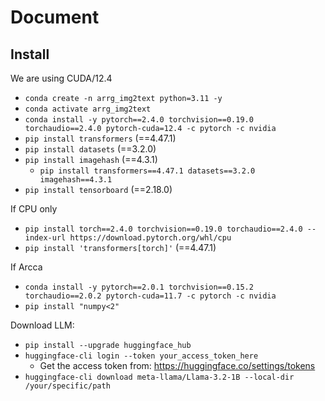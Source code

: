 # Document

## Install

We are using CUDA/12.4

- `conda create -n arrg_img2text python=3.11 -y`
- `conda activate arrg_img2text`
- `conda install -y pytorch==2.4.0 torchvision==0.19.0 torchaudio==2.4.0 pytorch-cuda=12.4 -c pytorch -c nvidia`
- `pip install transformers` (==4.47.1)
- `pip install datasets` (==3.2.0)
- `pip install imagehash` (==4.3.1)
    - `pip install transformers==4.47.1 datasets==3.2.0 imagehash==4.3.1`
- `pip install tensorboard` (==2.18.0)

If CPU only

- `pip install torch==2.4.0 torchvision==0.19.0 torchaudio==2.4.0 --index-url https://download.pytorch.org/whl/cpu`
- `pip install 'transformers[torch]'` (==4.47.1)

If Arcca
- `conda install -y pytorch==2.0.1 torchvision==0.15.2 torchaudio==2.0.2 pytorch-cuda=11.7 -c pytorch -c nvidia`
- `pip install "numpy<2"`

Download LLM:

- `pip install --upgrade huggingface_hub`
- `huggingface-cli login --token your_access_token_here`
    - Get the access token from: https://huggingface.co/settings/tokens
- `huggingface-cli download meta-llama/Llama-3.2-1B --local-dir /your/specific/path`